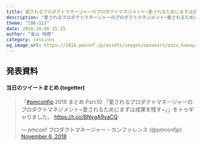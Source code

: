 ```yaml
---
title: 愛されるプロダクトマネージャーのプロダクトマネジメント~愛されるためにまずは成果を残す~
description: "愛されるプロダクトマネージャーのプロダクトマネジメント~愛されるためにまずは成果を残す~"
theme: "[06-11]"
date: 2018-10-06 15:55
author: "金山 裕樹"
category: sessions
og_image_url: https://2018.pmconf.jp/assets/images/speakers/zozo_kanayama.jpg
---
```


## 発表資料
<script async class="speakerdeck-embed" data-id="454b8426cda9411d84c335bef1c01601" data-ratio="1.77777777777778" src="//speakerdeck.com/assets/embed.js"></script>

#### 当日のツイートまとめ (togetter)
<blockquote class="twitter-tweet" data-lang="en"><p lang="ja" dir="ltr">「<a href="https://twitter.com/hashtag/pmconfjp?src=hash&amp;ref_src=twsrc%5Etfw">#pmconfjp</a> 2018 まとめ Part.10 「愛されるプロダクトマネージャーのプロダクトマネジメント~愛されるためにまずは成果を残す~」」をトゥギャりました。 <a href="https://t.co/BNvgA9vaCQ">https://t.co/BNvgA9vaCQ</a></p>&mdash; pmconf プロダクトマネージャー・カンファレンス (@pmconfjp) <a href="https://twitter.com/pmconfjp/status/1059712108173025280?ref_src=twsrc%5Etfw">November 6, 2018</a></blockquote>
<script async src="https://platform.twitter.com/widgets.js" charset="utf-8"></script>
